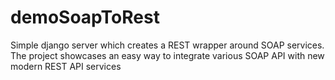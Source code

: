 # demoSoapToRest
Simple django server which creates a REST wrapper around SOAP services. The project showcases an easy way to integrate various SOAP API with new modern REST API services
